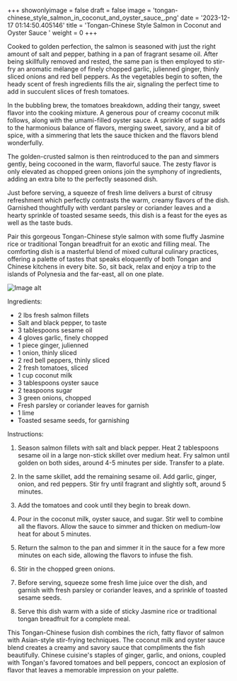 +++ 
showonlyimage = false 
draft = false 
image = 'tongan-chinese_style_salmon_in_coconut_and_oyster_sauce_.png'
date = '2023-12-17 01:14:50.405146' 
title = 'Tongan-Chinese Style Salmon in Coconut and Oyster Sauce ' 
weight = 0
+++ 

<!--more-->

 
Cooked to golden perfection, the salmon is seasoned with just the right amount of salt and pepper, bathing in a pan of fragrant sesame oil. After being skillfully removed and rested, the same pan is then employed to stir-fry an aromatic mélange of finely chopped garlic, julienned ginger, thinly sliced onions and red bell peppers. As the vegetables begin to soften, the heady scent of fresh ingredients fills the air, signaling the perfect time to add in succulent slices of fresh tomatoes.

In the bubbling brew, the tomatoes breakdown, adding their tangy, sweet flavor into the cooking mixture. A generous pour of creamy coconut milk follows, along with the umami-filled oyster sauce. A sprinkle of sugar adds to the harmonious balance of flavors, merging sweet, savory, and a bit of spice, with a simmering that lets the sauce thicken and the flavors blend wonderfully. 

The golden-crusted salmon is then reintroduced to the pan and simmers gently, being cocooned in the warm, flavorful sauce. The zesty flavor is only elevated as chopped green onions join the symphony of ingredients, adding an extra bite to the perfectly seasoned dish. 

Just before serving, a squeeze of fresh lime delivers a burst of citrusy refreshment which perfectly contrasts the warm, creamy flavors of the dish. Garnished thoughtfully with verdant parsley or coriander leaves and a hearty sprinkle of toasted sesame seeds, this dish is a feast for the eyes as well as the taste buds.

Pair this gorgeous Tongan-Chinese style salmon with some fluffy Jasmine rice or traditional Tongan breadfruit for an exotic and filling meal. The comforting dish is a masterful blend of mixed cultural culinary practices, offering a palette of tastes that speaks eloquently of both Tongan and Chinese kitchens in every bite. So, sit back, relax and enjoy a trip to the islands of Polynesia and the far-east, all on one plate. 

![Image alt](/tongan-chinese_style_salmon_in_coconut_and_oyster_sauce_.png)

Ingredients: 

- 2 lbs fresh salmon fillets
- Salt and black pepper, to taste
- 3 tablespoons sesame oil
- 4 gloves garlic, finely chopped
- 1 piece ginger, julienned
- 1 onion, thinly sliced
- 2 red bell peppers, thinly sliced
- 2 fresh tomatoes, sliced
- 1 cup coconut milk
- 3 tablespoons oyster sauce
- 2 teaspoons sugar
- 3 green onions, chopped
- Fresh parsley or coriander leaves for garnish
- 1 lime
- Toasted sesame seeds, for garnishing

Instructions:

1. Season salmon fillets with salt and black pepper. Heat 2 tablespoons sesame oil in a large non-stick skillet over medium heat. Fry salmon until golden on both sides, around 4-5 minutes per side. Transfer to a plate.

2. In the same skillet, add the remaining sesame oil. Add garlic, ginger, onion, and red peppers. Stir fry until fragrant and slightly soft, around 5 minutes.

3. Add the tomatoes and cook until they begin to break down.

4. Pour in the coconut milk, oyster sauce, and sugar. Stir well to combine all the flavors. Allow the sauce to simmer and thicken on medium-low heat for about 5 minutes.
   
5. Return the salmon to the pan and simmer it in the sauce for a few more minutes on each side, allowing the flavors to infuse the fish.

6. Stir in the chopped green onions.

7. Before serving, squeeze some fresh lime juice over the dish, and garnish with fresh parsley or coriander leaves, and a sprinkle of toasted sesame seeds.

8. Serve this dish warm with a side of sticky Jasmine rice or traditional tongan breadfruit for a complete meal.

This Tongan-Chinese fusion dish combines the rich, fatty flavor of salmon with Asian-style stir-frying techniques. The coconut milk and oyster sauce blend creates a creamy and savory sauce that compliments the fish beautifully. Chinese cuisine's staples of ginger, garlic, and onions, coupled with Tongan's favored tomatoes and bell peppers, concoct an explosion of flavor that leaves a memorable impression on your palette.